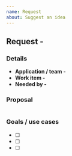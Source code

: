 ```yaml
---
name: Request
about: Suggest an idea
---
```


## Request - <!-- Short description -->

### Details

- **Application / team -** <!-- Application / team that the request belongs to -->
- **Work item -** [<!-- Work item -->](<!-- Work item URL -->)
- **Needed by -** <!-- Needed by date -->

### Proposal

<!-- Long description -->

![<!-- Screenshot (if applicable) -->](<!-- Screenshot URL -->)

### Goals / use cases

- [ ] <!-- Goals / use case 1 -->
- [ ] <!-- Goals / use case 2 -->
- [ ] <!-- Goals / use case 3 -->
